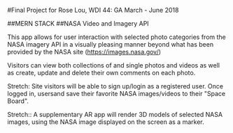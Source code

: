 #Final Project for Rose Lou, WDI 44: GA March - June 2018

##MERN STACK
##NASA Video and Imagery API

This app allows for user interaction with selected photo categories from the NASA imagery API in a visually pleasing manner beyond what has been provided by the NASA site (https://images.nasa.gov/)

Visitors can view both collections of and single photos and videos as well as create, update and delete their own comments on each photo. 

Stretch: Site visitors will be able to sign up/login as a registered user. Once logged in, usersand save their favorite NASA images/videos to their "Space Board". 

Stretch:: A supplementary AR app will render 3D models of selected NASA images, using the NASA image displayed on the screen as a marker.